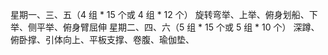  星期一、三、五（4 组 * 15 个或 4 组 * 12 个）
 旋转弯举、上举、俯身划船、下举、侧平举、俯身臂屈伸
 星期二、四、六（5 组 * 15 个或 5 组 * 10 个）
 深蹲、俯卧撑、引体向上、平板支撑、卷腹、瑜伽垫、

